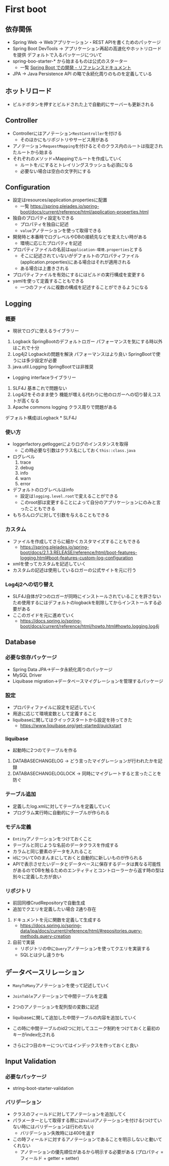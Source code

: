 # First boot

## 依存関係

- Spring Web → Webアプリケーション・REST APIを書くためのパッケージ
- Spring Boot DevTools → アプリケーション再起の高速化やホットリロードを提供
  デフォルトで入るパッケージについて
- spring-boo-starter-* から始まるものは公式のスターター
  - 一覧 [Spring Boot での開発 - リファレンスドキュメント](https://spring.pleiades.io/spring-boot/docs/current/reference/html/using.html#using.build-systems.starters)
- JPA → Java Persistence API の略で永続化周りのものを定義している

## ホットリロード

- ビルドボタンを押すとビルドされた上で自動的にサーバーも更新される

## Controller

- Controllerにはアノテーション`RestController`を付ける
  - そのほかにもリポジトリやサービス用がある
- アノテーション`RequestMapping`を付けるとそのクラス内のルートは指定されたルートから始まる
- それぞれのメソッド+Mappingでルートを作成していく
  - ルートを`/`にするとトレイリングスラッシュも必須になる
  - 必要ない場合は空白の文字列にする

## Configuration

- 設定はresources/application.propertiesに配置
  - 一覧 https://spring.pleiades.io/spring-boot/docs/current/reference/html/application-properties.html
- 独自のプロパティ設定もできる
  - プロパティを独自に記述
  - `value`アノテーションを使って取得できる
- 開発時と本番時でログレベルやDBの接続先などを変えたい時がある
  - 環境に応じたプロパティを記述
- プロパティファイルの名前は`application-環境.properties`とする
  - そこに記述されていないがデフォルトのプロパティファイル(application.properties)にある場合はそれが適用される
  - ある場合は上書きされる
- プロパティファイルを有効にするにはビルドの実行構成を変更する
- yamlを使って定義することもできる
  - 一つのファイルに複数の構成を記述することができるようになる

## Logging

### 概要

- 現状でログに使えるライブラリー
1. Logback SpringBootのデフォルトロガー パフォーマンスを気にする時以外はこれで十分
2. Log4j2 Logbackの問題を解決 パフォーマンスはより良い SpringBootで使うには多少設定が必要
3. java.util.Logging SpringBootでは非推奨
- Logging interfaceライブラリー
1. SLF4J 基本これで問題ない
2. Log4j2をそのまま使う 機能が増える代わりに他のロガーへの切り替えコストが高くなる
3. Apache commons logging クラス周りで問題がある

デフォルト構成はLogback * SLF4J

### 使い方

- loggerfactory.getloggerによりログのインスタンスを取得
  - この時必要な引数はクラス名にしておく`this::class.java`
- ログレベル
  1. trace
  2. debug
  3. info
  4. warn
  5. error
- デフォルトのログレベルはinfo
  - 設定は`logging.level.root`で変えることができる
  - このroot部は変更することによって自分のアプリケーションにのみと言ったこともできる
- もちろんログに対して引数を与えることもできる

### カスタム

- ファイルを作成してさらに細かくカスタマイズすることもできる
  - https://spring.pleiades.io/spring-boot/docs/2.1.3.RELEASE/reference/html/boot-features-logging.html#boot-features-custom-log-configuration
- xmlを使ってカスタムを記述していく
- カスタムの記述は使用しているロガーの公式サイトを元に行う

### Log4j2への切り替え

- SLF4J自体が2つのロガーが同時にインストールされていることを許さないため使用するにはデフォルトのlogbackを削除してからインストールする必要がある
- ここのガイドを元に進めていく
  - https://docs.spring.io/spring-boot/docs/current/reference/html/howto.html#howto.logging.log4j

## Database

### 必要な依存パッケージ

- Spring Data JPA→データ永続化周りのパッケージ
- MySQL Driver
- Liquibase migration→データベースマイグレーションを管理するパッケージ

### 設定

- プロパティファイルに設定を記述していく
- 用途に応じて環境変数として定義すること
- liquibaseに関してはクイックスタートから設定を持ってきた
  - https://www.liquibase.org/get-started/quickstart

### liquibase

- 起動時に2つのてテーブルを作る
1. DATABASECHANGELOG → どう言ったマイグレーションが行われたかを記録
2. DATABASECHANGELOGLOCK → 同時にマイグレートすると言ったことを防ぐ

### テーブル追加

- 定義したlog.xmlに対してテーブルを定義していく
- プログラム実行時に自動的にテーブルが作られる

### モデル定義

- `Entity`アノテーションをつけておくこと
- テーブルと同じような名前のデータクラスを作成する
- カラムと同じ要素のデータを入れること
- idについて0のまんまにしておくと自動的に新しいものが作られる
- APIで表示させたいデータとデータベースに保存するデータは異なる可能性があるのでDBを触るためのエンティティとコントローラーから返す時の型は別々に定義した方が良い

### リポジトリ

- 前回同様CrudRepositoryで自動生成
- 追加でクエリを定義したい場合 2通り存在
1. ドキュメントを元に関数を定義して生成する
   - https://docs.spring.io/spring-data/jpa/docs/current/reference/html/#repositories.query-methods.query-creation
2. 自前で実装
   - リポジトリの中に`Query`アノテーションを使ってクエリを実装する
   - SQLとは少し違うかも

## データベースリレーション
- `ManyToMany`アノテーションを使って記述していく
- `JoinTable`アノテーションで中間テーブルを定義
- 2つのアノテーションを配列型の変数に記述

- liquibaseに関して追加した中間テーブルの内容を追加していく
- この時に中間テーブルのid2つに対してユニーク制約をつけておくと最初のキーがindex化される
- さらに2つ目のキーについてはインデックスを作っておくと良い

## Input Validation
### 必要なパッケージ
- string-boot-starter-validation

### バリデーション
- クラスのフィールドに対してアノテーションを追加してく
- パラメーターとして取得する際には`Valid`アノテーションを付ける(つけていない時にはバリデーションは行われない)
  - バリデーション失敗時には400を返す
- この時フィールドに対するアノテーションであることを明示しないと動いてくれない
  - アノテーションの優先順位があるから明示する必要がある
(プロパティ =  フィールド + getter + setter)
